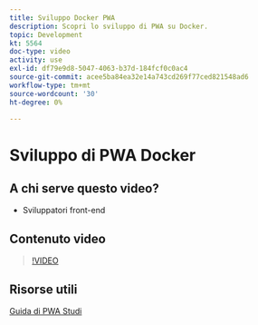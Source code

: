 ```yaml
---
title: Sviluppo Docker PWA
description: Scopri lo sviluppo di PWA su Docker.
topic: Development
kt: 5564
doc-type: video
activity: use
exl-id: df79e9d8-5047-4063-b37d-184fcf0c0ac4
source-git-commit: acee5ba84ea32e14a743cd269f77ced821548ad6
workflow-type: tm+mt
source-wordcount: '30'
ht-degree: 0%

---
```


# Sviluppo di PWA Docker

## A chi serve questo video?

- Sviluppatori front-end

## Contenuto video

>[!VIDEO](https://video.tv.adobe.com/v/35784?quality=12&learn=on)

## Risorse utili

[Guida di PWA Studi](https://developer.adobe.com/commerce/pwa-studio/)
